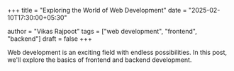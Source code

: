 +++
title = "Exploring the World of Web Development"
date = "2025-02-10T17:30:00+05:30"

author = "Vikas Rajpoot"
tags = ["web development", "frontend", "backend"]
draft = false
+++

Web development is an exciting field with endless possibilities. In this post, we'll explore the basics of frontend and backend development.
